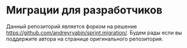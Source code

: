 # Миграции для разработчиков #
Данный репозиторий является форком на решение https://github.com/andreyryabin/sprint.migration/.
Будем рады если вы поддержите автора на странице оригинального репозитория.